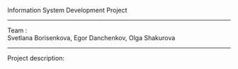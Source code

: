 Information System Development Project

**************************************
Team :	
 Svetlana Borisenkova,
 Egor Danchenkov,
 Olga Shakurova
**************************************

Project description:



